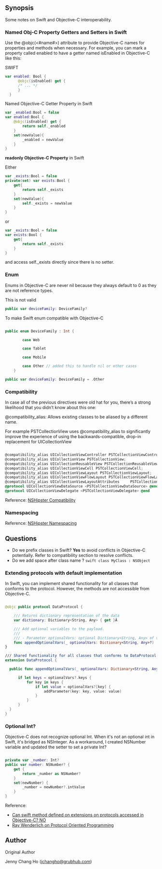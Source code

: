 ## Synopsis

Some notes on Swift and Objective-C interoperability.

### Named Obj-C Property Getters and Setters in Swift

Use the @objc(<#name#>) attribute to provide Objective-C names for properties and methods when necessary. For example, you can mark a property called enabled to have a getter named isEnabled in Objective-C like this:

SWIFT

```swift
var enabled: Bool {
      @objc(isEnabled) get {
      /* ... */
      }
  }
```

Named Objective-C Getter Property in Swift

```swift
var _enabled:Bool = false
var enabled:Bool {
    @objc(isEnabled) get {
        return self._enabled
    }
    set(newValue){
        _enabled = newValue
    }
}
```

**readonly Objective-C Property** in Swift

Either

```swift
var _exists:Bool = false
private(set) var exists:Bool {
    get{
        return self._exists
    }
    set(newValue){
        self._exists = newValue
    }
}
```

or

```swift
var _exists:Bool = false
var exists:Bool {
    get{
        return self._exists
    }
}
```
and access self._exists directly since there is no setter.

### Enum

Enums in Objective-C are never nil because they always default to 0 as they are not reference types.

This is not valid

```swift
public var deviceFamily: DeviceFamily?
```
To make Swift enum compatible with Objective-C

```swift

public enum DeviceFamily : Int {

        case Web

        case Tablet

        case Mobile

        case Other // added this to handle nil or other cases
    }

public var deviceFamily: DeviceFamily = .Other
```

### Compatibility

In case all of the previous directives were old hat for you, there’s a strong likelihood that you didn’t know about this one:

@compatibility_alias: Allows existing classes to be aliased by a different name.

For example PSTCollectionView uses @compatibility_alias to significantly improve the experience of using the backwards-compatible, drop-in replacement for UICollectionView

```Objective-C

@compatibility_alias UICollectionViewController PSTCollectionViewController;
@compatibility_alias UICollectionView PSTCollectionView;
@compatibility_alias UICollectionReusableView PSTCollectionReusableView;
@compatibility_alias UICollectionViewCell PSTCollectionViewCell;
@compatibility_alias UICollectionViewLayout PSTCollectionViewLayout;
@compatibility_alias UICollectionViewFlowLayout PSTCollectionViewFlowLayout;
@compatibility_alias UICollectionViewLayoutAttributes     PSTCollectionViewLayoutAttributes;
@protocol UICollectionViewDataSource <PSTCollectionViewDataSource> @end
@protocol UICollectionViewDelegate <PSTCollectionViewDelegate> @end

```
Reference: [NSHipster Compatibility](http://nshipster.com/at-compiler-directives/)

### Namespacing

Reference: [NSHipster Namespacing](http://nshipster.com/namespacing/)

## Questions

* Do we prefix classes in Swift? **Yes** to avoid conflicts in Objective-C potentially.  Refer to compatibility section to resolve conflicts.
* Do we add space after class name ? ```swift class MyClass : NSObject```

### Extending protocols with default implementation

In Swift, you can implement shared functionality for all classes that conforms to the protocol. However, the methods are not accessible from Objective-C.

```swift

@objc public protocol DataProtocol {

    /// Returns dictionary representation of the data
    var dictionary: Dictionary<String, Any> { get }Â

    /// Add optional variables to the payload.
    ///
    /// - Parameter optionalVars: optional Dictionary<String, Any> of variables to append to event payload.
    func appendOptionalVars(_ optionalVars: Dictionary<String, Any>?)
}

/// Shared functionality for all classes that conforms to DataProtocol
extension DataProtocol {

  public func appendOptionalVars(_ optionalVars: Dictionary<String, Any>?) {

      if let keys = optionalVars?.keys {
          for key in keys {
              if let value = optionalVars?[key] {
                  addParameter(key: key, value: value)
              }
          }
      }
  }
}

```

### Optional Int?

Objective-C does not recognize optional Int.  When it's not an optional int in Swift, it's bridged as NSInteger.  As a workaround, I created NSNumber variable and updated the setter to set a private Int?

```Swift

private var _number: Int?
public var number: NSNumber? {
    get {
        return _number as NSNumber?
    }
    set(newNumber) {
        _number = newNumber?.intValue
    }
}
```

Reference:
* [Can swift method defined on extensions on protocols accessed in Objective-C? NO](http://stackoverflow.com/questions/32762841/can-swift-method-defined-on-extensions-on-protocols-accessed-in-objective-c)
* [Ray Wenderlich on Protocol Oriented Programming](https://www.raywenderlich.com/148448/introducing-protocol-oriented-programming)

## Author

Original Author

Jenny Chang Ho (jchangho@grubhub.com)
